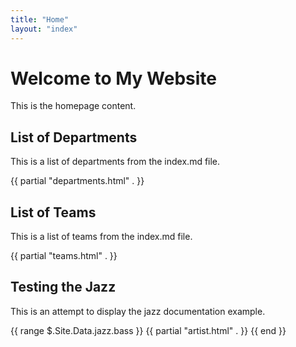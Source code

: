 ```yaml
---
title: "Home"
layout: "index"
---
```


# Welcome to My Website

This is the homepage content.

## List of Departments

This is a list of departments from the index.md file. 

{{ partial "departments.html" . }}

## List of Teams

This is a list of teams from the index.md file. 

{{ partial "teams.html" . }}

## Testing the Jazz

This is an attempt to display the jazz documentation example. 

{{ range $.Site.Data.jazz.bass }}
  {{ partial "artist.html" . }}
{{ end }}
